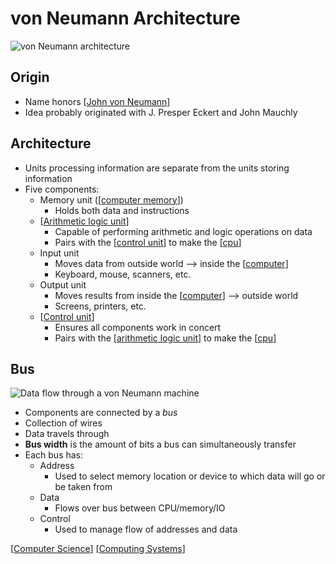 # von Neumann Architecture

![von Neumann architecture](/assets/second-brain/2020-09-28-12-49-43.png)

## Origin

- Name honors [[John von Neumann]]
- Idea probably originated with J. Presper Eckert and John Mauchly

## Architecture

- Units processing information are separate from the units storing information
- Five components:
  - Memory unit ([[computer memory]])
    - Holds both data and instructions
  - [[Arithmetic logic unit]]
    - Capable of performing arithmetic and logic operations on data
    - Pairs with the [[control unit]] to make the [[cpu]]
  - Input unit
    - Moves data from outside world --> inside the [[computer]]
    - Keyboard, mouse, scanners, etc.
  - Output unit
    - Moves results from inside the [[computer]] --> outside world
    - Screens, printers, etc.
  - [[Control unit]]
    - Ensures all components work in concert
    - Pairs with the [[arithmetic logic unit]] to make the [[cpu]]

## Bus

![Data flow through a von Neumann machine](/assets/second-brain/2020-09-28-13-03-09.png)

- Components are connected by a _bus_
- Collection of wires
- Data travels through
- **Bus width** is the amount of bits a bus can simultaneously transfer
- Each bus has:
  - Address
    - Used to select memory location or device to which data will go or be taken from
  - Data
    - Flows over bus between CPU/memory/IO
  - Control
    - Used to manage flow of addresses and data

[[Computer Science]] [[Computing Systems]]

[//begin]: # "Autogenerated link references for markdown compatibility"
[John von Neumann]: john-von-neumann "John Von Neumann"
[computer memory]: computer-memory "Computer Memory"
[Arithmetic logic unit]: arithmetic-logic-unit "Arithmetic Logic Unit"
[control unit]: control-unit "Control Unit"
[cpu]: cpu "CPU (Central Processing Unit)"
[computer]: computer "Computer"
[Control unit]: control-unit "Control Unit"
[arithmetic logic unit]: arithmetic-logic-unit "Arithmetic Logic Unit"
[Computer Science]: computer-science "Computer Science"
[Computing Systems]: computing-systems "Computing Systems"
[//end]: # "Autogenerated link references"